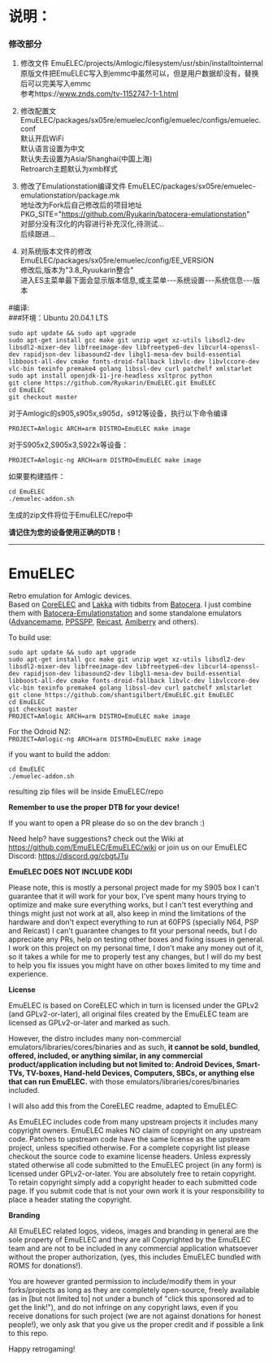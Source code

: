 # 说明：
### 修改部分

1. 修改文件 EmuELEC/projects/Amlogic/filesystem/usr/sbin/installtointernal   
原版文件把EmuELEC写入到emmc中虽然可以，但是用户数据却没有，替换后可以完美写入emmc   
参考https://www.znds.com/tv-1152747-1-1.html   

2. 修改配置文 EmuELEC/packages/sx05re/emuelec/config/emuelec/configs/emuelec.conf   
默认开启WiFi   
默认语言设置为中文   
默认失去设置为Asia/Shanghai(中国上海)   
Retroarch主题默认为xmb样式   

3. 修改了Emulationstation编译文件 EmuELEC/packages/sx05re/emuelec-emulationstation/package.mk   
地址改为Fork后自己修改后的项目地址 PKG_SITE="https://github.com/Ryukarin/batocera-emulationstation"   
对部分没有汉化的内容进行补充汉化,待测试...   
后续跟进...   

4. 对系统版本文件的修改 EmuELEC/packages/sx05re/emuelec/config/EE_VERSION   
修改后,版本为"3.8_Ryuukarin整合"   
进入ES主菜单最下面会显示版本信息,或主菜单---系统设置---系统信息---版本   


#编译:  
###环境：Ubuntu 20.04.1 LTS

```
sudo apt update && sudo apt upgrade
sudo apt-get install gcc make git unzip wget xz-utils libsdl2-dev libsdl2-mixer-dev libfreeimage-dev libfreetype6-dev libcurl4-openssl-dev rapidjson-dev libasound2-dev libgl1-mesa-dev build-essential libboost-all-dev cmake fonts-droid-fallback libvlc-dev libvlccore-dev vlc-bin texinfo premake4 golang libssl-dev curl patchelf xmlstarlet
sudo apt install openjdk-11-jre-headless xsltproc python
git clone https://github.com/Ryukarin/EmuELEC.git EmuELEC    
cd EmuELEC  
git checkout master  
```
对于Amlogic的s905,s905x,s905d，s912等设备，执行以下命令编译  

`PROJECT=Amlogic ARCH=arm DISTRO=EmuELEC make image`

对于S905x2,S905x3,S922x等设备： 

`PROJECT=Amlogic-ng ARCH=arm DISTRO=EmuELEC make image`

如果要构建插件：
```
cd EmuELEC
./emuelec-addon.sh
```
生成的zip文件将位于EmuELEC/repo中

**请记住为您的设备使用正确的DTB！**


---

# EmuELEC  
Retro emulation for Amlogic devices.  
Based on  [CoreELEC](https://github.com/CoreELEC/CoreELEC) and [Lakka](https://github.com/libretro/Lakka-LibreELEC) with tidbits from [Batocera](https://github.com/batocera-linux/batocera.linux). I just combine them with [Batocera-Emulationstation](https://github.com/batocera-linux/batocera-emulationstation) and some standalone emulators ([Advancemame](https://github.com/amadvance/advancemame), [PPSSPP](https://github.com/hrydgard/ppsspp), [Reicast](https://github.com/reicast/reicast-emulator), [Amiberry](https://github.com/midwan/amiberry) and others). 

To build use:  

```
sudo apt update && sudo apt upgrade
sudo apt-get install gcc make git unzip wget xz-utils libsdl2-dev libsdl2-mixer-dev libfreeimage-dev libfreetype6-dev libcurl4-openssl-dev rapidjson-dev libasound2-dev libgl1-mesa-dev build-essential libboost-all-dev cmake fonts-droid-fallback libvlc-dev libvlccore-dev vlc-bin texinfo premake4 golang libssl-dev curl patchelf xmlstarlet
git clone https://github.com/shantigilbert/EmuELEC.git EmuELEC    
cd EmuELEC  
git checkout master  
PROJECT=Amlogic ARCH=arm DISTRO=EmuELEC make image   
```
For the Odroid N2:   
`PROJECT=Amlogic-ng ARCH=arm DISTRO=EmuELEC make image`

if you want to build the addon: 
```
cd EmuELEC
./emuelec-addon.sh
```
resulting zip files will be inside EmuELEC/repo

**Remember to use the proper DTB for your device!**


If you want to open a PR please do so on the dev branch :) 

Need help? have suggestions? check out the Wiki at https://github.com/EmuELEC/EmuELEC/wiki or join us on our EmuELEC Discord: https://discord.gg/cbgtJTu

**EmuELEC DOES NOT INCLUDE KODI**

Please note, this is mostly a personal project made for my S905 box I can't guarantee that it will work for your box, I've spent many hours trying to optimize and make sure everything works, but I can't test everything and things might just not work at all, also keep in mind the limitations of the hardware and don't expect everything to run at 60FPS (specially N64, PSP and Reicast) I can't guarantee changes to fit your personal needs, but I do appreciate any PRs, help on testing other boxes and fixing issues in general.  
I work on this project on my personal time, I don't make any money out of it, so it takes a while for me to properly test any changes, but I will do my best to help you fix issues you might have on other boxes limited to my time and experience. 

**License**

EmuELEC is based on CoreELEC which in turn is licensed under the GPLv2 (and GPLv2-or-later), all original files created by the EmuELEC team are licensed as GPLv2-or-later and marked as such.

However, the distro includes many non-commercial emulators/libraries/cores/binaries and as such, **it cannot be sold, bundled, offered, included, or anything similar, in any commercial product/application including but not limited to: Android Devices, Smart-TVs, TV-boxes, Hand-held Devices, Computers, SBCs, or anything else that can run EmuELEC.** with those emulators/libraries/cores/binaries included.

I will also add this from the CoreELEC readme, adapted to EmuELEC:

As EmuELEC includes code from many upstream projects it includes many copyright owners. EmuELEC makes NO claim of copyright on any upstream code. Patches to upstream code have the same license as the upstream project, unless specified otherwise. For a complete copyright list please checkout the source code to examine license headers. Unless expressly stated otherwise all code submitted to the EmuELEC project (in any form) is licensed under GPLv2-or-later. You are absolutely free to retain copyright. To retain copyright simply add a copyright header to each submitted code page. If you submit code that is not your own work it is your responsibility to place a header stating the copyright.

**Branding**

All EmuELEC related logos, videos, images and branding in general are the sole property of EmuELEC and they are all Copyrighted by the EmuELEC team and are not to be included in any commercial application whatsoever without the proper authorization, (yes, this includes EmuELEC bundled with ROMS for donations!).

You are however granted permission to include/modify them in your forks/projects as long as they are completely open-source, freely available (as in [but not limited to] not under a bunch of "click this sponsored ad to get the link!"), and do not infringe on any copyright laws, even if you receive donations for such project (we are not against donations for honest people!), we only ask that you give us the proper credit and if possible a link to this repo.

Happy retrogaming! 
